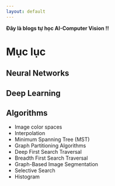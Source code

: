 ```yaml
---
layout: default
---
```

**Đây là blogs tự học AI-Computer Vision !!**

# Mục lục
## Neural Networks
## Deep Learning
## Algorithms
* Image color spaces
* Interpolation
* Minimum Spanning Tree (MST)
* Graph Partitioning Algorithms
* Deep First Search Traversal
* Breadth First Search Traversal
* Graph-Based Image Segmentation
* Selective Search
* Histogram